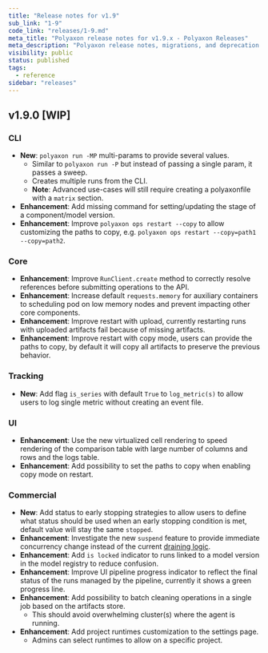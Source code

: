 ```yaml
---
title: "Release notes for v1.9"
sub_link: "1-9"
code_link: "releases/1-9.md"
meta_title: "Polyaxon release notes for v1.9.x - Polyaxon Releases"
meta_description: "Polyaxon release notes, migrations, and deprecation notes for v1.9.x."
visibility: public
status: published
tags:
  - reference
sidebar: "releases"
---
```


## v1.9.0 [WIP]

### CLI

 * **New**: `polyaxon run -MP` multi-params to provide several values.
   * Similar to `polyaxon run -P` but instead of passing a single param, it passes a sweep.
   * Creates multiple runs from the CLI.
   * **Note**: Advanced use-cases will still require creating a polyaxonfile with a `matrix` section.
 * **Enhancement**: Add missing command for setting/updating the stage of a component/model version.
 * **Enhancement**: Improve `polyaxon ops restart --copy` to allow customizing the paths to copy, e.g. `polyaxon ops restart --copy=path1 --copy=path2`.

### Core

 * **Enhancement**: Improve `RunClient.create` method to correctly resolve references before submitting operations to the API.
 * **Enhancement**: Increase default `requests.memory` for auxiliary containers to scheduling pod on low memory nodes and prevent impacting other core components.
 * **Enhancement**: Improve restart with upload, currently restarting runs with uploaded artifacts fail because of missing artifacts.
 * **Enhancement**: Improve restart with copy mode, users can provide the paths to copy, by default it will copy all artifacts to preserve the previous behavior.

### Tracking

 * **New**: Add flag `is_series` with default `True` to `log_metric(s)` to allow users to log single metric without creating an event file.

### UI

 * **Enhancement**: Use the new virtualized cell rendering to speed rendering of the comparison table with large number of columns and rows and the logs table.
 * **Enhancement**: Add possibility to set the paths to copy when enabling copy mode on restart.

### Commercial

 * **New**: Add status to early stopping strategies to allow users to define what status should be used when an early stopping condition is met, default value will stay the same `stopped`.
 * **Enhancement**: Investigate the new `suspend` feature to provide immediate concurrency change instead of the current [draining logic](/faq/How-does-changing-concurrency-work/).
 * **Enhancement**: Add `is locked` indicator to runs linked to a model version in the model registry to reduce confusion.
 * **Enhancement**: Improve UI pipeline progress indicator to reflect the final status of the runs managed by the pipeline, currently it shows a green progress line.
 * **Enhancement**: Add possibility to batch cleaning operations in a single job based on the artifacts store.
   * This should avoid overwhelming cluster(s) where the agent is running.
 * **Enhancement**: Add project runtimes customization to the settings page.
   * Admins can select runtimes to allow on a specific project.
